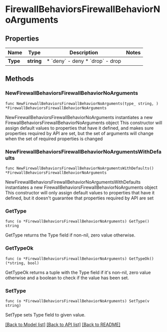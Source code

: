 # FirewallBehaviorsFirewallBehaviorNoArguments

## Properties

Name | Type | Description | Notes
------------ | ------------- | ------------- | -------------
**Type** | **string** | * &#x60;deny&#x60; - deny * &#x60;drop&#x60; - drop | 

## Methods

### NewFirewallBehaviorsFirewallBehaviorNoArguments

`func NewFirewallBehaviorsFirewallBehaviorNoArguments(type_ string, ) *FirewallBehaviorsFirewallBehaviorNoArguments`

NewFirewallBehaviorsFirewallBehaviorNoArguments instantiates a new FirewallBehaviorsFirewallBehaviorNoArguments object
This constructor will assign default values to properties that have it defined,
and makes sure properties required by API are set, but the set of arguments
will change when the set of required properties is changed

### NewFirewallBehaviorsFirewallBehaviorNoArgumentsWithDefaults

`func NewFirewallBehaviorsFirewallBehaviorNoArgumentsWithDefaults() *FirewallBehaviorsFirewallBehaviorNoArguments`

NewFirewallBehaviorsFirewallBehaviorNoArgumentsWithDefaults instantiates a new FirewallBehaviorsFirewallBehaviorNoArguments object
This constructor will only assign default values to properties that have it defined,
but it doesn't guarantee that properties required by API are set

### GetType

`func (o *FirewallBehaviorsFirewallBehaviorNoArguments) GetType() string`

GetType returns the Type field if non-nil, zero value otherwise.

### GetTypeOk

`func (o *FirewallBehaviorsFirewallBehaviorNoArguments) GetTypeOk() (*string, bool)`

GetTypeOk returns a tuple with the Type field if it's non-nil, zero value otherwise
and a boolean to check if the value has been set.

### SetType

`func (o *FirewallBehaviorsFirewallBehaviorNoArguments) SetType(v string)`

SetType sets Type field to given value.



[[Back to Model list]](../README.md#documentation-for-models) [[Back to API list]](../README.md#documentation-for-api-endpoints) [[Back to README]](../README.md)


